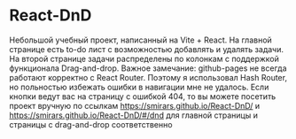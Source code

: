 # React-DnD
Небольшой учебный проект, написанный на Vite + React. На главной странице есть to-do лист с возможностью добавлять и удалять задачи. На второй странице задачи распределены по колонкам с поддержкой функционала Drag-and-drop. Важное замечание: github-pages не всегда работают корректно с React Router. Поэтому я использовал Hash Router, но польностью избежать ошибки в навигации мне не удалось. Если кнопки ведут вас на страницу с ошибкой 404, то вы можете посетить проект вручную по ссылкам https://smirars.github.io/React-DnD/ и https://smirars.github.io/React-DnD/#/dnd для главной страницы и страницы с drag-and-drop соответственно
